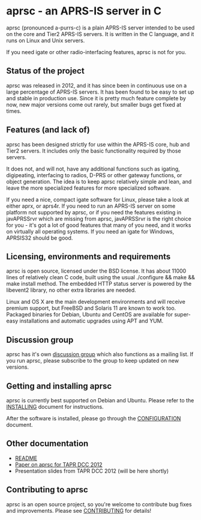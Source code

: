 
aprsc - an APRS-IS server in C
==============================

aprsc (pronounced a-purrs-c) is a plain APRS-IS server intended to be used
on the core and Tier2 APRS-IS servers.  It is written in the C language, and
it runs on Linux and Unix servers.

If you need igate or other radio-interfacing features, aprsc is not for you.


Status of the project
------------------------

aprsc was released in 2012, and it has since been in continuous use on a
large percentage of APRS-IS servers.  It has been found to be easy to set up
and stable in production use.  Since it is pretty much feature complete by
now, new major versions come out rarely, but smaller bugs get fixed at
times.


Features (and lack of)
-------------------------

aprsc has been designed strictly for use within the APRS-IS core, hub and
Tier2 servers.  It includes only the basic functionality required by those
servers.

It does not, and will not, have any additional functions such as igating,
digipeating, interfacing to radios, D-PRS or other gateway functions, or
object generation.  The idea is to keep aprsc relatively simple and lean,
and leave the more specialized features for more specialized software.

If you need a nice, compact igate software for Linux, please take a look at
either aprx, or aprs4r.  If you need to run an APRS-IS server on some
platform not supported by aprsc, or if you need the features existing in
javAPRSSrvr which are missing from aprsc, javAPRSSrvr is the right choice
for you - it's got a lot of good features that many of you need, and it
works on virtually all operating systems.  If you need an igate for Windows,
APRSIS32 should be good.


Licensing, environments and requirements
-------------------------------------------

aprsc is open source, licensed under the BSD license. It has about 11000
lines of relatively clean C code, built using the usual ./configure && make
&& make install method.  The embedded HTTP status server is powered by the
libevent2 library, no other extra libraries are needed.

Linux and OS X are the main development environments and will receive
premium support, but FreeBSD and Solaris 11 are known to work too.  Packaged
binaries for Debian, Ubuntu and CentOS are available for super-easy
installations and automatic upgrades using APT and YUM.


Discussion group
-------------------

aprsc has it's own [discussion group][aprsc-group] which also functions as
a mailing list. If you run aprsc, please subscribe to the group to keep
updated on new versions.

[aprsc-group]: https://groups.google.com/forum/#!forum/aprsc


Getting and installing aprsc
-------------------------------

aprsc is currently best supported on Debian and Ubuntu.
Please refer to the [INSTALLING](INSTALLING.html) document
for instructions.

After the software is installed, please go through the
[CONFIGURATION](CONFIGURATION.html) document.


Other documentation
----------------------

* [README](README.html)
* [Paper on aprsc for TAPR DCC 2012](dcc-2012-aprsc.pdf)
* Presentation slides from TAPR DCC 2012 (will be here shortly)


Contributing to aprsc
------------------------

aprsc is an open source project, so you're welcome to contribute bug fixes
and improvements.  Please see [CONTRIBUTING](CONTRIBUTING.html) for details!


